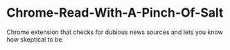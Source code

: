 # Chrome-Read-With-A-Pinch-Of-Salt
Chrome extension that checks for dubious news sources and lets you know how skeptical to be
